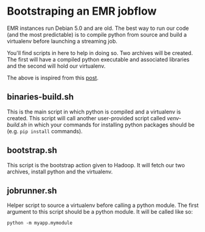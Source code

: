 Bootstraping an EMR jobflow
===========================

EMR instances run Debian 5.0 and are old. The best way to run our code (and the
most predictable) is to compile python from source and build a virtualenv
before launching a streaming job.

You'll find scripts in here to help in doing so. Two archives will be created.
The first will have a compiled python executable and associated libraries and
the second will hold our virtualenv.

The above is inspired from this [post](http://goo.gl/BS3uDl).

binaries-build.sh
-----------------

This is the main script in which python is compiled and a virtualenv is
created. This script will call another user-provided script called
*venv-build.sh* in which your commands for installing python packages should
be (e.g. `pip install` commands).

bootstrap.sh
------------

This script is the bootstrap action given to Hadoop. It will fetch our two
archives, install python and the virtualenv.


jobrunner.sh
------------

Helper script to source a virtualenv before calling a python module. The first
argument to this script should be a python module.  It will be called like so:

    python -m myapp.mymodule
